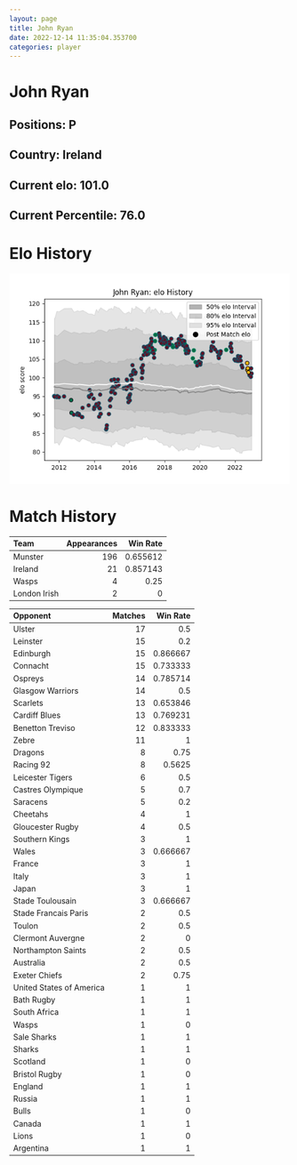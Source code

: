 ```yaml
---  
layout: page  
title: John Ryan  
date: 2022-12-14 11:35:04.353700  
categories: player  
---
```

# John Ryan

## Positions: P

## Country: Ireland

## Current elo: 101.0

## Current Percentile: 76.0

# Elo History


![elo history](history_JohnRyan.png)
# Match History


| Team         |   Appearances |   Win Rate |
|:-------------|--------------:|-----------:|
| Munster      |           196 |   0.655612 |
| Ireland      |            21 |   0.857143 |
| Wasps        |             4 |   0.25     |
| London Irish |             2 |   0        |

| Opponent                 |   Matches |   Win Rate |
|:-------------------------|----------:|-----------:|
| Ulster                   |        17 |   0.5      |
| Leinster                 |        15 |   0.2      |
| Edinburgh                |        15 |   0.866667 |
| Connacht                 |        15 |   0.733333 |
| Ospreys                  |        14 |   0.785714 |
| Glasgow Warriors         |        14 |   0.5      |
| Scarlets                 |        13 |   0.653846 |
| Cardiff Blues            |        13 |   0.769231 |
| Benetton Treviso         |        12 |   0.833333 |
| Zebre                    |        11 |   1        |
| Dragons                  |         8 |   0.75     |
| Racing 92                |         8 |   0.5625   |
| Leicester Tigers         |         6 |   0.5      |
| Castres Olympique        |         5 |   0.7      |
| Saracens                 |         5 |   0.2      |
| Cheetahs                 |         4 |   1        |
| Gloucester Rugby         |         4 |   0.5      |
| Southern Kings           |         3 |   1        |
| Wales                    |         3 |   0.666667 |
| France                   |         3 |   1        |
| Italy                    |         3 |   1        |
| Japan                    |         3 |   1        |
| Stade Toulousain         |         3 |   0.666667 |
| Stade Francais Paris     |         2 |   0.5      |
| Toulon                   |         2 |   0.5      |
| Clermont Auvergne        |         2 |   0        |
| Northampton Saints       |         2 |   0.5      |
| Australia                |         2 |   0.5      |
| Exeter Chiefs            |         2 |   0.75     |
| United States of America |         1 |   1        |
| Bath Rugby               |         1 |   1        |
| South Africa             |         1 |   1        |
| Wasps                    |         1 |   0        |
| Sale Sharks              |         1 |   1        |
| Sharks                   |         1 |   1        |
| Scotland                 |         1 |   0        |
| Bristol Rugby            |         1 |   0        |
| England                  |         1 |   1        |
| Russia                   |         1 |   1        |
| Bulls                    |         1 |   0        |
| Canada                   |         1 |   1        |
| Lions                    |         1 |   0        |
| Argentina                |         1 |   1        |